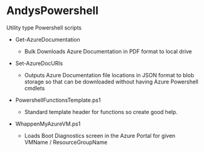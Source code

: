 # AndysPowershell
Utility type Powershell scripts

* Get-AzureDocumentation
	
  * Bulk Downloads Azure Documentation in PDF format to local drive

* Set-AzureDocURIs

  * Outputs Azure Documentation file locations in JSON format to blob storage so that can be downloaded without having Azure Powershell cmdlets
  
* PowershellFunctionsTemplate.ps1
  * Standard template header for functions so create good help.

* WhappenMyAzureVM.ps1
  * Loads Boot Diagnostics screen in the Azure Portal for given VMName / ResourceGroupName


